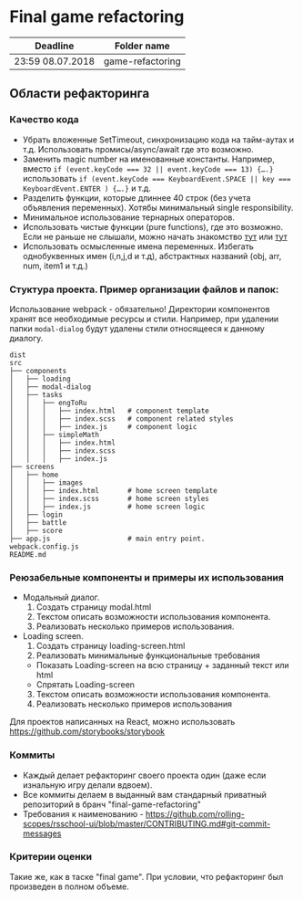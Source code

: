 # Final game refactoring

| Deadline  | Folder name |
|-----------|-------------|
| 23:59 08.07.2018 | game-refactoring |

## Области рефакторинга

### Качество кода
- Убрать вложенные SetTimeout, синхронизацию кода на тайм-аутах и т.д. Использовать промисы/async/await где это возможно.
- Заменить magic number на именованные константы.
Например, вместо `if (event.keyCode === 32 || event.keyCode === 13) {….}` использовать `if (event.keyCode === KeyboardEvent.SPACE || key === KeyboardEvent.ENTER ) {….}` и т.д.
- Разделить функции, которые длиннее 40 строк (без учета объявления переменных). Хотябы минимальный single responsibility.
- Минимальное использование тернарных операторов.
- Использовать чистые функции (pure functions), где это возможно. Если не раньше не слышали, можно начать знакомство [тут](https://medium.com/@jamesjefferyuk/javascript-what-are-pure-functions-4d4d5392d49c) или [тут](https://medium.com/javascript-scene/master-the-javascript-interview-what-is-a-pure-function-d1c076bec976) 
- Использовать осмысленные имена переменных. Избегать однобуквенных имен (i,n,j,d и т.д), абстрактных названий (obj, arr, num, item1 и т.д.)

### Cтуктура проекта. Пример организации файлов и папок:
Использование webpack - обязательно! Директории компонентов хранят все необходимые ресурсы и стили. Например, при удалении папки `modal-dialog` будут удалены стили относящееся к данному диалогу. 
    
    dist
    src
    ├── components                
    │   ├── loading
    │   ├── modal-dialog
    │   ├── tasks
    │   │   ├── engToRu
    │   │   │   ├── index.html   # component template
    │   │   │   ├── index.scss   # component related styles
    │   │   │   ├── index.js     # component logic
    │   │   ├── simpleMath
    │   │   │   ├── index.html
    │   │   │   ├── index.scss
    │   │   │   ├── index.js
    ├── screens
    │   ├── home
    │   │   ├── images
    │   │   ├── index.html       # home screen template
    │   │   ├── index.scss       # home screen styles
    │   │   ├── index.js         # home screen logic
    │   ├── login
    │   ├── battle
    │   ├── score
    ├── app.js                   # main entry point.
    webpack.config.js
    README.md
                        
### Реюзабельные компоненты и примеры их использования 
  - Модальный диалог. 
    1. Создать страницу modal.html
    2. Текстом описать возможности использования компонента.
    3. Реализовать несколько примеров использования.  
  - Loading screen. 
    1. Создать страницу loading-screen.html 
    2. Реализовать минимальные функциональные требования
      - Показать Loading-screen на всю страницу + заданный текст или html
      - Спрятать Loading-screen
    3. Текстом описать возможности использования компонента.
    4. Реализовать несколько примеров использования
  
 Для проектов написанных на React, можно использовать https://github.com/storybooks/storybook
 
 ### Коммиты
 - Каждый делает рефакторинг своего проекта один (даже если изнальную игру делали вдвоем).
 - Все коммиты делаем в выданный вам стандарный приватный репозиторий в бранч "final-game-refactoring"
 - Требования к наименованию - https://github.com/rolling-scopes/rsschool-ui/blob/master/CONTRIBUTING.md#git-commit-messages
 
 ### Критерии оценки
 Такие же, как в таске "final game". При условии, что рефакторинг был произведен в полном объеме.

 
